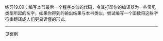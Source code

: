 练习19.09：编写本节最后一个程序类似的代码，令其打印你的编译器为一些常见类型所起的名字。如果你得到的输出结果与本书类似，尝试编写一个函数将这些字符串翻译成人们更易读懂的形式。

---

见[案例](./example_type_info.cpp)
